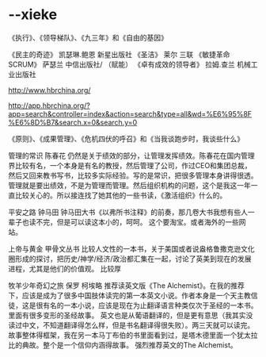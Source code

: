 # --xieke


《执行》、《领导梯队》、《九三年》和《自由的基因》

《民主的奇迹》  凯瑟琳.鲍恩 新星出版社
《圣洁》  莱尔  三联
《敏捷革命SCRUM》 萨瑟兰  中信出版社/ （赋能）
《卓有成效的领导者》 拉姆.查兰 机械工业出版社

http://www.hbrchina.org/

http://app.hbrchina.org/?app=search&controller=index&action=search&type=all&wd=%E6%95%8F%E6%8D%B7&search.x=0&search.y=0


《原则》、《成果管理》、《危机四伏的呼召》和《当我谈跑步时，我谈些什么》

管理的常识 陈春花
仍然是关于绩效的部分，让管理发挥绩效。陈春花在国内管理界比较有名，一个本身是有名的教授，然后管理了公司，作过CEO和集团总裁，然后又回来教书写书，比较多实际经验。写的是常识，把很多管理本身讲得很透。管理就是要出绩效，不是为管理而管理。然后组织机构的问题，这个是我这一年一直比较关心的。所以接连找了她其他的一些书读，《激活组织》什么的。

平安之路  钟马田
钟马田大书《以弗所书注释》的前奏，那几卷大书我想有些人一辈子也读不完，但是可以读这本小的，呵呵。
这个要淘宝。或者海外的一些网站。

上帝与黄金  甲骨文丛书
比较人文性的一本书，关于美国或者说盎格鲁撒克逊文化圈形成的探讨，把历史/神学/经济/政治都汇集在一起，讨论了英美到现在的发展进程，尤其是他们的价值观。
比较厚

牧羊少年奇幻之旅  保罗 柯埃略
推荐读英文版《The Alchemist》。在我的推荐下，应该是成为了很多中国肢体读完的第一本英文小说。作者本身是一个天主教信徒，这是很有名的一本小说，应该是现在为止翻译语言种类仅次于圣经的一本书。里面有很多变形的圣经故事。
英文也是从葡语翻译的，但是更有意思（我其实没读过中文，不知道翻译得怎么样，但是书名翻译得很失败）。两三天就可以读完。故事整体得框架，我在另一本马丁布伯的书里面看到过，是塔木德里面一个犹太拉比的典故。整个是一个信仰内涵得故事。
强烈推荐英文的The Alchemist。

